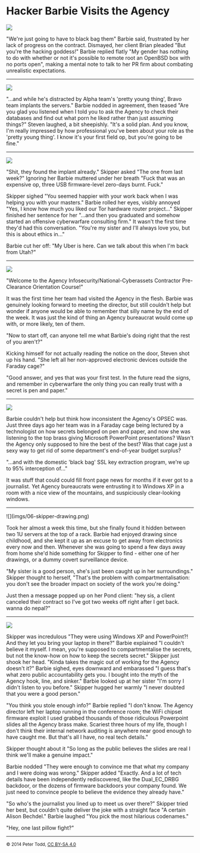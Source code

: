 <h1>Hacker Barbie Visits the Agency</h1>

![](imgs/01-remote-root.png)

"We're just going to have to black bag them" Barbie said, frustrated by her
lack of progress on the contract. Dismayed, her client Brian pleaded "But
you're the hacking goddess!" Barbie replied flatly "My gender has nothing to do
with whether or not it's possible to remote root an OpenBSD box with no ports
open", making a mental note to talk to her PR firm about combating unrealistic
expectations.


<hr>

![](imgs/02-black-bag.png)

"...and while he's distracted by Alpha team's 'pretty young thing', Bravo team
implants the servers." Barbie nodded in agreement, then teased "Are you glad you
listened when I told you to ask the Agency to check their databases and find out what porn he liked rather than just assuming things?" Steven laughed, a bit
sheepishly. "It's a solid plan. And you know, I'm really
impressed by how professional you've been about your role as the 'pretty
young thing'. I know it's your first field op, but you're going to be fine."


<hr>

![](imgs/03-kitchen.png)

"Shit, they found the implant already." Skipper asked "The one from last week?"
Ignoring her Barbie muttered under her breath "Fuck that was an expensive op,
three USB firmware-level zero-days burnt. Fuck."

Skipper sighed "You seemed happier with your work back when I was helping you with
your masters." Barbie rolled her eyes, visibly annoyed "Yes, I know how much you liked
our Tor hardware router project..." Skipper finished her sentence for her "...and then
you graduated and somehow started an offensive cyberwarfare consulting firm."
It wasn't the first time they'd had this conversation. "You're my sister and
I'll always love you, but this is about ethics in..."

Barbie cut her off: "My Uber is here. Can we talk about this when I'm back from Utah?"


<hr>

![](imgs/04-agency-orientation.png)

"Welcome to the Agency Infosecurity/National-Cyberassets Contractor
Pre-Clearance Orientation Course!"

It was the first time her team had visited the Agency in the flesh. Barbie was
genuinely looking forward to meeting the director, but still couldn't help but
wonder if
anyone would be able to remember that silly name by the end of the week. It was just
the kind of thing an Agency bureaucrat would come up with, or more likely, ten
of them.

"Now to start off, can anyone tell me what Barbie's doing right that the rest of you aren't?"

Kicking himself for not actually reading the notice on the door, Steven shot up his hand.
"She left all her non-approved electronic devices outside the Faraday cage?"

"Good answer, and yes that was your first test. In the future read the signs, and
remember in cyberwarfare the only thing you can really trust with a
secret is pen and paper."


<hr>

![](imgs/05-agency-brass.png)

Barbie couldn't help but think how inconsistent the Agency's OPSEC was. Just
three days ago her team was in a Faraday cage being lectured by a technologist
on how secrets belonged on pen and paper, and now she was listening to the top
brass giving Microsoft PowerPoint presentations? Wasn't the Agency only
supposed to hire the best of the best? Was that cage just a sexy way to get rid
of some department's end-of-year budget surplus?

"...and with the domestic 'black bag' SSL key extraction program, we're up to
95% interception of..."

It was stuff that could could fill front page news for months if it ever got to
a journalist. Yet Agency bureaucrats were entrusting it to Windows XP in a room
with a nice view of the mountains, and suspiciously clear-looking windows.


<hr>
![](imgs/06-skipper-drawing.png)

Took her almost a week this time, but she finally found it hidden between two
1U servers at the top of a rack. Barbie had enjoyed drawing since childhood,
and she kept it up as an excuse to get away from electronics every now and
then. Whenever she was going to spend a few days away from home she'd hide
something for Skipper to find - either one of her drawings, or a dummy covert
surveillance device.

"My sister is a good person, she's just been caught up in her surroundings."
Skipper thought to herself, "That's the problem with compartmentalisation: you
don't see the broader impact on society of the work you're doing."

Just then a message popped up on her Pond client: "hey sis, a client canceled
their contract so I've got two weeks off right after I get back. wanna do
nepal?"


<hr>

![](imgs/07-plots-and-pillowfights.png)

Skipper was incredulous "They were using Windows XP and PowerPoint?! And they
let you bring your laptop in there?" Barbie explained "I couldn't believe it
myself. I mean, you're supposed to compartmentalise the secrets, but not the
know-how on how to keep the secrets secret." Skipper just shook her head.
"Kinda takes the magic out of working for the Agency doesn't it?" Barbie
sighed, eyes downward and embarassed "I guess that's what zero public
accountability gets you. I bought into the myth of the Agency hook, line, and
sinker." Barbie looked up at her sister "I'm sorry I didn't listen to you
before." Skipper hugged her warmly "I never doubted that you were a good
person."

"You think you stole enough info?" Barbie replied "I don't know.
The Agency director left her laptop running in the
conference room; the WiFi chipset firmware exploit I used
grabbed thousands of those ridiculous Powerpoint slides all the Agency brass
make. Scariest three hours of my life, though I don't think their internal network
auditing is anywhere near good enough to have caught me. But that's all I have, no real tech details."

Skipper thought about it "So long as the public believes the slides are real I
think we'll make a genuine impact."

Barbie nodded "They were enough to convince me that what my company and I were
doing was wrong." Skipper added "Exactly. And a lot of tech details have been
independently rediscovered, like the Dual_EC_DRBG backdoor, or the dozens of
firmware backdoors your company found. We just need to convince people to
believe the evidence they already have."

"So who's the journalist you lined up to meet us over there?" Skipper tried her best, but
couldn't quite deliver the joke with a straight face "A certain Alison
Bechdel." Barbie laughed "You pick the most hilarious codenames."

"Hey, one last pillow fight?"


<hr>
<small>© 2014 Peter Todd, <a href="http://creativecommons.org/licenses/by-sa/4.0/">CC BY-SA 4.0</a></small>
